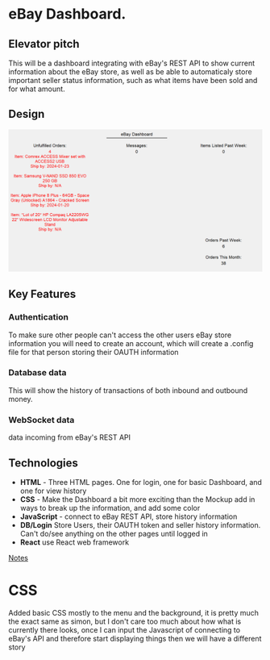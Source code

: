 # eBay Dashboard.

## Elevator pitch
This will be a dashboard integrating with eBay's REST API to show current information about the eBay store, as well as be able to automaticaly store important seller status information, such as what items have been sold and for what amount.


## Design
![eBay Dashboard Mockup](eBay-Dashboard-Mockup.png)


## Key Features
### Authentication
To make sure other people can't access the other users eBay store information you will need to create an account, which will create a .config file for that person storing their OAUTH information
### Database data
This will show the history of transactions of both inbound and outbound money.
### WebSocket data
data incoming from eBay's REST API


## Technologies
 - **HTML** - Three HTML pages. One for login, one for basic Dashboard, and one for view history
 - **CSS** - Make the Dashboard a bit more exciting than the Mockup add in ways to break up the information, and add some color
 - **JavaScript** - connect to eBay REST API, store history information
 - **DB/Login** Store Users, their OAUTH token and seller history information. Can't do/see anything on the other pages until logged in
 - **React** use React web framework

[Notes](notes.md)


# CSS 
Added basic CSS mostly to the menu and the background, it is pretty much the exact same as simon, but I don't care too much about how what is currently there looks, once I can input the Javascript of connecting to eBay's API and therefore start displaying things then we will have a different story
